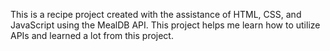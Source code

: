 This is a recipe project created with the assistance of HTML, CSS, and JavaScript using the MealDB API. This project helps me learn how to utilize APIs and learned a lot from this project.
